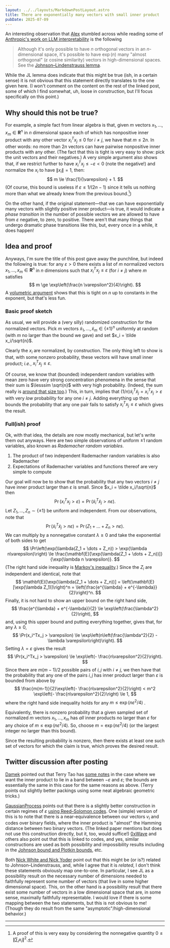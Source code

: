 ```yaml
---
layout: ../../layouts/MarkdownPostLayout.astro
title: There are exponentially many vectors with small inner product
pubDate: 2025-07-09
---
```

An interesting observation that [Alex](https://x.com/alexhevans) stumbled across while reading some of [Anthropic's work on LLM interpretability](https://transformer-circuits.pub/2022/toy_model/index.html#motivation) is the following

> Although it's only possible to have $n$ orthogonal vectors in an $n$-dimensional space, it's possible to have $\exp(n)$ many "almost orthogonal" ($\varepsilon$ cosine similarity) vectors in high-dimensional spaces. See the [Johnson–Lindenstrauss lemma](https://en.wikipedia.org/wiki/Johnson%E2%80%93Lindenstrauss_lemma).
 
While the JL lemma does indicate that this might be true (ish, in a certain sense) it is not obvious that this statement directly translates to the one given here. (I won't comment on the content on the rest of the linked post, some of which I find somewhat, uh, loose in construction, but I'll focus specifically on this point.)

## Why should this not be true?
For example, a simple fact from linear algebra is that, given $m$ vectors $x_1, \dots, x_m \in \mathbf{R}^n$ in $n$ dimensional space each of which has nonpositive inner product with any other vector $x_i^T x_j \le 0$ for $i \ne j$, we have that $m \le 2n$. In other words: no more than $2n$ vectors can have pairwise nonpositive inner products with any other. (The fact that this is tight is very easy to show: pick the unit vectors and their negatives.) A very simple argument also shows that, if we restrict further to have $x_i^Tx_j \le -\varepsilon < 0$ (note the negative!) and normalize the $x_i$ to have $\|x_i\| = 1$, then:
$$
m \le \frac{1}{\varepsilon} + 1.
$$
(Of course, this bound is useless if $\varepsilon \le 1/(2n-1)$ since it tells us nothing more than what we already knew from the previous bound.[^1])

On the other hand, if the original statement—that we can have exponentially many vectors with slightly positive inner product—is true, it would indicate a _phase transition_ in the number of possible vectors we are allowed to have from $\varepsilon$ negative, to zero, to positive. There aren't that many things that undergo dramatic phase transitions like this, but, every once in a while, it does happen!

## Idea and proof
Anyways, I'm sure the title of this post gave away the punchline, but indeed the following is true: for any $\varepsilon > 0$ there exists a list of $m$ normalized vectors $x_1, \dots, x_m \in \mathbf{R}^n$ in $n$ dimensions such that $x_i^Tx_j \le \varepsilon$ (for $i \ne j$) where $m$ satisfies
$$
m \ge \exp\left(\frac{n \varepsilon^2}{4}\right).
$$
A [volumetric argument](https://mathoverflow.net/questions/386966/choosing-maximum-number-of-separated-points-on-a-sphere-surface) shows that this is tight on $n$ up to constants in the exponent, but that's less fun.

### Basic proof sketch
As usual, we will provide a (very silly) randomized construction for the normalized vectors. Pick $m$ vectors $\tilde x_1, \dots, \tilde x_m \in \{\pm 1\}^n$ uniformly at random (with $m$ no larger than the bound we gave) and set $x_i = \tilde x_i/\sqrt{n}$.

Clearly the $x_i$ are normalized, by construction. The only thing left to show is that, with some nonzero probability, these vectors will have small inner product; _i.e._, $x_i^Tx_j \le \varepsilon$.

Of course, we know that (bounded) independent random variables with mean zero have very strong concentration phenomena in the sense that their sum is $\lesssim \sqrt{n}$ with very high probability. (Indeed, the sum really is [around that size too](https://lmao.bearblog.dev/simple-proof-rademacher/).) This, in turn, implies that $(1/n) \tilde x_i^T \tilde x_j = x_i^T x_j > \varepsilon$ with very _low_ probability for any one $i \ne j$. Adding everything up then bounds the probability that any one pair fails to satisfy $x_i^T x_j \le \varepsilon$ which gives the result.

### Full(ish) proof
Ok, with that idea, the details are now mostly mechanical, but let's write them out anyways. Here are two simple observations of uniform $\pm 1$ random variables, also known as _Rademacher random variables_.

1. The product of two independent Rademacher random variables is also Rademacher
2. Expectations of Rademacher variables and functions thereof are very simple to compute

Our goal will now be to show that the probability that any two vectors $i \ne j$ have inner product larger than $\varepsilon$ is small. Since $x_i = \tilde x_i/\sqrt{n}$ then
$$
\Pr(x_i^Tx_j > \varepsilon) = \Pr(\tilde x_i^T \tilde x_j > n\varepsilon).
$$
Let $Z_1, \dots, Z_n \sim \{\pm 1\}$ be uniform and independent. From our observations, note that
$$
\Pr(\tilde x_i^T \tilde x_j > n\varepsilon) = \Pr(Z_1 + \dots + Z_n > n\varepsilon).
$$
We can multiply by a nonnegative constant $\lambda \ge 0$ and take the exponential of both sides to get
$$
\Pr\left(\exp(\lambda(Z_1 + \dots + Z_n)) > \exp(\lambda n\varepsilon)\right) \le \frac{\mathbf{E}[\exp(\lambda(Z_1 + \dots + Z_n))]}{\exp(\lambda n \varepsilon)}.
$$
(The right hand side inequality is [Markov's inequality](https://en.wikipedia.org/wiki/Markov%27s_inequality).) Since the $Z_i$ are independent and identical, note that
$$
\mathbf{E}[\exp(\lambda(Z_1 + \dots + Z_n))] = \left(\mathbf{E}[\exp(\lambda Z_1)]\right)^n = \left(\frac{e^{\lambda} + e^{-\lambda}}{2}\right)^n.
$$
Finally, it is not hard to show an upper bound on the right hand side,
$$
\frac{e^{\lambda} + e^{-\lambda}}{2} \le \exp\left(\frac{\lambda^2}{2}\right),
$$
and, using this upper bound and putting everything together, gives that, for any $\lambda \ge 0$,
$$
\Pr(x_i^Tx_j > \varepsilon) \le \exp\left(n\left(\frac{\lambda^2}{2} - \lambda \varepsilon\right)\right).
$$
Setting $\lambda = \varepsilon$ gives the result
$$
\Pr(x_i^Tx_j > \varepsilon) \le \exp\left(- \frac{n\varepsilon^2}{2}\right).
$$
Since there are $m(m-1)/2$ possible pairs of $i, j$ with $i \ne j$, we then have that the probability that any one of the pairs $i,j$ has inner product larger than $\varepsilon$ is bounded from above by
$$
\frac{m(m-1)}{2}\exp\left(- \frac{n\varepsilon^2}{2}\right) < m^2 \exp\left(- \frac{n\varepsilon^2}{2}\right) \le 1,
$$
where the right hand side inequality holds for any $m \le \exp(n\varepsilon^2/4)$ .

Equivalently, there is nonzero probability that a given sampled set of normalized $m$ vectors $x_1, \dots, x_m$ has _all_ inner products no larger than $\varepsilon$ for any choice of $m \le \exp(n\varepsilon^2/4)$. So, choose $m = \exp(n\varepsilon^2/4)$ (or the largest integer no larger than this bound).

Since the resulting probability is nonzero, then there exists at least one such set of vectors for which the claim is true, which proves the desired result.

## Twitter discussion after posting
[Damek](https://x.com/damekdavis/status/1943103962221040004) pointed out that Terry Tao has [some notes](https://terrytao.wordpress.com/2013/07/18/a-cheap-version-of-the-kabatjanskii-levenstein-bound-for-almost-orthogonal-vectors/) in the case where we want the inner product to lie in a band between $-\varepsilon$ and $\varepsilon$; the bounds are essentially the same in this case for the same reasons as above. (Terry points out slightly better packings using some neat algebraic geometric tricks.)

[GaussianProcess](https://x.com/GaussianProcess/status/1943118408561860627) points out that there is a slightly better construction in certain regimes of $\varepsilon$ [using Reed–Solomon codes](https://arxiv.org/pdf/1206.5725). One (simple) version of this is to note that there is a near-equivalence between our vectors $v_i$ and codes over binary fields, where the inner product is "almost" the Hamming distance between two binary vectors. (The linked paper mentions but does not use this construction directly, but it, too, would suffice!) [0xWave](https://x.com/0xWave/status/1943100406055473602) and others also point out that this is linked to codes, and yes, similar constructions are used as both possibility and impossibility results including in the [Johnson bound and Plotkin bounds](https://cse.buffalo.edu/faculty/atri/courses/coding-theory/lectures/lect16.pdf), etc.

Both [Nick White and Nick Yoder](https://x.com/nickwh8te/status/1943112283598786743) point out that this might be (or is?) related to Johnson–Lindenstrauss, and, while I agree that it is _related_, I don't think these statements obviously map one-to-one. In particular, I see JL as a possibility result on the necessary number of dimensions needed to faithfully represent some number of vectors (that live in some higher dimensional space). This, on the other hand is a possibility result that there exist some number of vectors in a low dimensional space that are, in some sense, maximally faithfully representable. I would love if there is some mapping between the two statements, but this is not obvious to me! (Though they do result from the same "asymptotic"/high-dimensional behavior.)

---

[^1]: A proof of this is very easy by considering the nonnegative quantity $0 \le \left\|\sum_i x_i\right\|^2$.
